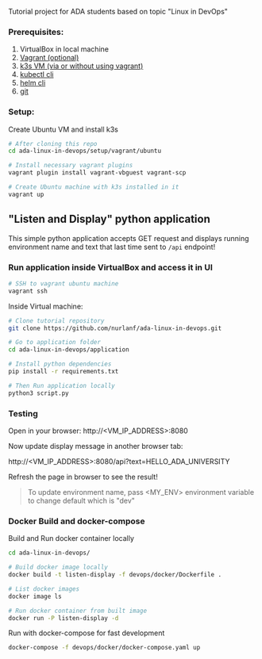 Tutorial project for ADA students based on topic "Linux in DevOps"

### Prerequisites:

1. VirtualBox in local machine
2. [Vagrant (optional)](https://developer.hashicorp.com/vagrant/downloads)
3. [k3s VM (via or without using vagrant)](https://docs.k3s.io/quick-start#install-script)
4. [kubectl cli](https://kubernetes.io/docs/tasks/tools/install-kubectl-linux/#install-kubectl-binary-with-curl-on-linux)
5. [helm cli](https://helm.sh/docs/intro/install/#from-script)
6. [git](https://git-scm.com/book/en/v2/Getting-Started-Installing-Git)

### Setup:

Create Ubuntu VM and install k3s
```bash
# After cloning this repo
cd ada-linux-in-devops/setup/vagrant/ubuntu

# Install necessary vagrant plugins
vagrant plugin install vagrant-vbguest vagrant-scp

# Create Ubuntu machine with k3s installed in it
vagrant up

```
## "Listen and Display" python application
This simple python application accepts GET request and displays running 
environment name and text that last time sent to `/api` endpoint!
### Run application inside VirtualBox and access it in UI
```bash
# SSH to vagrant ubuntu machine
vagrant ssh
```

Inside Virtual machine:
```bash
# Clone tutorial repository
git clone https://github.com/nurlanf/ada-linux-in-devops.git

# Go to application folder
cd ada-linux-in-devops/application

# Install python dependencies
pip install -r requirements.txt

# Then Run application locally
python3 script.py
```

### Testing
Open in your browser:
http://<VM_IP_ADDRESS>:8080

Now update display message in another browser tab:

http://<VM_IP_ADDRESS>:8080/api?text=HELLO_ADA_UNIVERSITY

Refresh the page in browser to see the result!

> To update environment name, pass <MY_ENV> environment variable to change default which is "dev"


### Docker Build and docker-compose

Build and Run docker container locally

```bash
cd ada-linux-in-devops/

# Build docker image locally
docker build -t listen-display -f devops/docker/Dockerfile .

# List docker images
docker image ls

# Run docker container from built image
docker run -P listen-display -d
```

Run with docker-compose for fast development
```bash
docker-compose -f devops/docker/docker-compose.yaml up
```